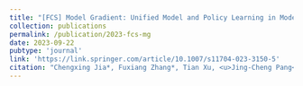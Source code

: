 ```yaml
---
title: "[FCS] Model Gradient: Unified Model and Policy Learning in Model-based Reinforcement Learning"
collection: publications
permalink: /publication/2023-fcs-mg
date: 2023-09-22
pubtype: 'journal'
link: 'https://link.springer.com/article/10.1007/s11704-023-3150-5'
citation: "Chengxing Jia*, Fuxiang Zhang*, Tian Xu, <u>Jing-Cheng Pang</u>, Zongzhang Zhang and Yang Yu. <i> Model Gradient: Unified Model and Policy Learning in Model-based Reinforcement Learning. </i>  <b>Frontiers of Computer Science (FCS)</b>, 2024."
---
```

